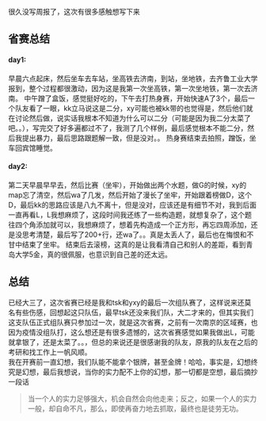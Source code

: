 很久没写周报了，这次有很多感触想写下来
## 省赛总结
#### day1:
早晨六点起床，然后坐车去车站，坐高铁去济南，到站，坐地铁，去齐鲁工业大学报到，整个过程都很激动，因为这是我第一次坐高铁，第一次坐地铁，第一次去济南。
中午蹭了盒饭，感觉挺好吃的，下午去打热身赛，开始快速A了3个，最后一个队友看了一眼，kk立马说这是二分，xy可能也被kk带的也觉得是，然后他们就在讨论然后做，说实话我根本不知道为什么可以二分（可能是因为我二分太菜了吧。。），写完交了好多遍都过不了，我测了几个样例，最后感觉根本不能二分，然后我提出暴力，最后思路跟题解一致，但是没对。。
热身赛结束去拍照，蹭饭，坐车回宾馆睡觉。
#### day2:
第二天早晨早早去，然后比赛（坐牢），开始做出两个水题，做G的时候，xy的map忘了清空，然后wa了几发，然后开始了漫长了坐牢，开始跟着榜做D，这个D，最后kk的思路应该是八九不离十，但是没对，应该还是有细节不对，我到后面一直再看L，L我想麻烦了，这段时间我还练了一些构造题，就想复杂了，这个题往四个角添加就可以，我想麻烦了，想着先构造成一个正方形，再忘四周添加，还是没思考清楚，最后写了200+行，还wa了。。真是太丢人了，最后也在悔恨和不甘中结束了坐牢。
结束后去滚榜，这真的是让我看清自己和别人的差距，看到青岛大学5金，真的很佩服，也意识到自己差的还太远。

## 总结
已经大三了，这次省赛已经是我和tsk和yxy的最后一次组队赛了，这样说来还莫名有些伤感，回想起这只队伍，最早tsk还没来我们队，大二才来的，但其实我们这支队伍正式组队赛只参加过一次，就是这次省赛，之前有一次南京的区域赛，也因为疫情没组队打，这么想还是有很多遗憾的，这次省赛感觉如果我做出L，可能就拿银了，还是太菜了。。，但总的来说还是很感谢我的队友，原我的队友在之后的考研和找工作上一帆风顺。
<br>
我在开赛前一直幻想，我们队能不能拿个银牌，甚至金牌！哈哈，事实是，幻想终究是幻想，最后我想说，当你的实力配不上你的幻想，那一切都是空想，最后摘抄一段话

> 当一个人的实力足够强大，机会自然会向他走来；反之，如果一个人的实力一般，却自命不凡，那么，即使再奋力地去抓取，最终也是徒劳无功。
